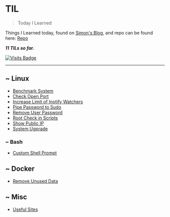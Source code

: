 # TIL

> Today I Learned

Things I Learned today, found on [Simon's Blog](https://simonwillison.net/2020/Apr/20/self-rewriting-readme/), and repo can be found here: [Repo](https://github.com/jbranchaud/til)

***11 TILs so far.***

[![Visits Badge](https://badges.pufler.dev/visits/crazyuploader/TIL)](https://badges.pufler.dev)

---

## ~ Linux

- [Benchmark System](linux/benchmark-system.md)
- [Check Open Port](linux/check-open-port.md)
- [Increase Limit of Inotify Watchers](linux/increase-limit-of-inotify-watchers.md)
- [Pipe Password to Sudo](linux/pipe-password-to-sudo.md)
- [Remove User Password](linux/remove-user-password.md)
- [Root Check in Scripts](linux/root-check.md)
- [Show Public IP](linux/show-public-ip.md)
- [System Ugprade](linux/system-upgrade.md)

### ~ Bash

- [Custom Shell Prompt](linux/bash/custom-shell-prompt.md)

## ~ Docker

- [Remove Unused Data](docker/remove-unused-data.md)

## ~ Misc

- [Useful Sites](useful-sites.md)
